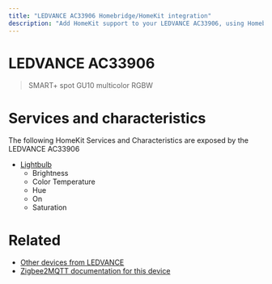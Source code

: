 ```yaml
---
title: "LEDVANCE AC33906 Homebridge/HomeKit integration"
description: "Add HomeKit support to your LEDVANCE AC33906, using Homebridge, Zigbee2MQTT and homebridge-z2m."
---
```

<!---
This file has been GENERATED using src/docgen/docgen.ts
DO NOT EDIT THIS FILE MANUALLY!
-->
# LEDVANCE AC33906
> SMART+ spot GU10 multicolor RGBW


# Services and characteristics
The following HomeKit Services and Characteristics are exposed by
the LEDVANCE AC33906

* [Lightbulb](../../light.md)
  * Brightness
  * Color Temperature
  * Hue
  * On
  * Saturation


# Related
* [Other devices from LEDVANCE](../index.md#ledvance)
* [Zigbee2MQTT documentation for this device](https://www.zigbee2mqtt.io/devices/AC33906.html)